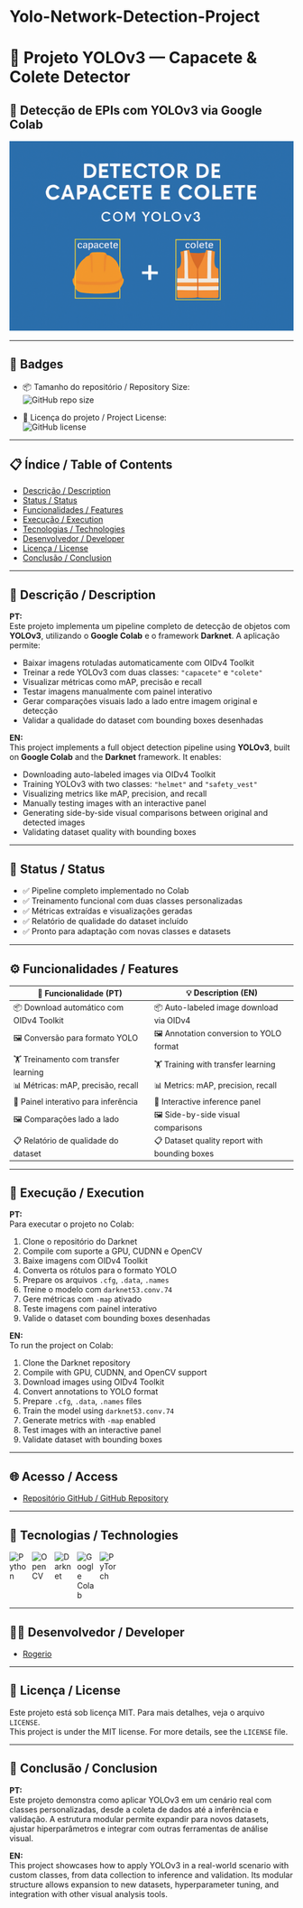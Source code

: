 # Yolo-Network-Detection-Project

# 🧠 Projeto YOLOv3 — Capacete & Colete Detector

## 🚀 Detecção de EPIs com YOLOv3 via Google Colab

![Capa do Projeto - Detector de Capacete e Colete com YOLOv3](Detector-de-Capacete-e-Colete-com-YOLOv3.png)


---

## 🏅 Badges

- 📦 Tamanho do repositório / Repository Size:  
  ![GitHub repo size](https://img.shields.io/repo-size/Rogerio5/YOLOv3-EPI-Detector)

- 📄 Licença do projeto / Project License:  
  ![GitHub license](https://img.shields.io/github/license/Rogerio5/YOLOv3-EPI-Detector)

---

## 📋 Índice / Table of Contents

- [Descrição / Description](#descrição--description)  
- [Status / Status](#status--status)  
- [Funcionalidades / Features](#funcionalidades--features)  
- [Execução / Execution](#execução--execution)  
- [Tecnologias / Technologies](#tecnologias--technologies)  
- [Desenvolvedor / Developer](#desenvolvedor--developer)  
- [Licença / License](#licença--license)  
- [Conclusão / Conclusion](#conclusão--conclusion)  

---

## 📖 Descrição / Description

**PT:**  
Este projeto implementa um pipeline completo de detecção de objetos com **YOLOv3**, utilizando o **Google Colab** e o framework **Darknet**. A aplicação permite:

- Baixar imagens rotuladas automaticamente com OIDv4 Toolkit  
- Treinar a rede YOLOv3 com duas classes: `"capacete"` e `"colete"`  
- Visualizar métricas como mAP, precisão e recall  
- Testar imagens manualmente com painel interativo  
- Gerar comparações visuais lado a lado entre imagem original e detecção  
- Validar a qualidade do dataset com bounding boxes desenhadas

**EN:**  
This project implements a full object detection pipeline using **YOLOv3**, built on **Google Colab** and the **Darknet** framework. It enables:

- Downloading auto-labeled images via OIDv4 Toolkit  
- Training YOLOv3 with two classes: `"helmet"` and `"safety_vest"`  
- Visualizing metrics like mAP, precision, and recall  
- Manually testing images with an interactive panel  
- Generating side-by-side visual comparisons between original and detected images  
- Validating dataset quality with bounding boxes

---

## 🚧 Status / Status

- ✅ Pipeline completo implementado no Colab  
- ✅ Treinamento funcional com duas classes personalizadas  
- ✅ Métricas extraídas e visualizações geradas  
- ✅ Relatório de qualidade do dataset incluído  
- ✅ Pronto para adaptação com novas classes e datasets

---

## ⚙️ Funcionalidades / Features

| 🧩 Funcionalidade (PT)                      | 💡 Description (EN)                          |
|--------------------------------------------|----------------------------------------------|
| 📦 Download automático com OIDv4 Toolkit    | 📦 Auto-labeled image download via OIDv4     |
| 🖼 Conversão para formato YOLO               | 🖼 Annotation conversion to YOLO format       |
| 🏋️ Treinamento com transfer learning        | 🏋️ Training with transfer learning            |
| 📊 Métricas: mAP, precisão, recall          | 📊 Metrics: mAP, precision, recall            |
| 🧪 Painel interativo para inferência        | 🧪 Interactive inference panel                |
| 🖼 Comparações lado a lado                  | 🖼 Side-by-side visual comparisons            |
| 📋 Relatório de qualidade do dataset        | 📋 Dataset quality report with bounding boxes |

---

## 🚀 Execução / Execution

**PT:**  
Para executar o projeto no Colab:

1. Clone o repositório do Darknet  
2. Compile com suporte a GPU, CUDNN e OpenCV  
3. Baixe imagens com OIDv4 Toolkit  
4. Converta os rótulos para o formato YOLO  
5. Prepare os arquivos `.cfg`, `.data`, `.names`  
6. Treine o modelo com `darknet53.conv.74`  
7. Gere métricas com `-map` ativado  
8. Teste imagens com painel interativo  
9. Valide o dataset com bounding boxes desenhadas

**EN:**  
To run the project on Colab:

1. Clone the Darknet repository  
2. Compile with GPU, CUDNN, and OpenCV support  
3. Download images using OIDv4 Toolkit  
4. Convert annotations to YOLO format  
5. Prepare `.cfg`, `.data`, `.names` files  
6. Train the model using `darknet53.conv.74`  
7. Generate metrics with `-map` enabled  
8. Test images with an interactive panel  
9. Validate dataset with bounding boxes

---

## 🌐 Acesso / Access

- [Repositório GitHub / GitHub Repository](https://github.com/Rogerio5/YOLOv3-EPI-Detector)

---

## 🧰 Tecnologias / Technologies

<p>
  <img align="left" alt="Python" title="Python" width="30px" style="padding-right: 10px;" src="https://cdn.jsdelivr.net/gh/devicons/devicon@latest/icons/python/python-original.svg"/>
  <img align="left" alt="OpenCV" title="OpenCV" width="30px" style="padding-right: 10px;" src="https://upload.wikimedia.org/wikipedia/commons/3/32/OpenCV_Logo_with_text_svg_version.svg"/>
  <img align="left" alt="Darknet" title="Darknet" width="30px" style="padding-right: 10px;" src="https://darknetcv.ai/darknet_logo_blue.png"/>
  <img align="left" alt="Google Colab" title="Google Colab" width="30px" style="padding-right: 10px;" src="https://upload.wikimedia.org/wikipedia/commons/d/d0/Google_Colaboratory_SVG_Logo.svg"/>
  <img align="left" alt="PyTorch" title="PyTorch" width="30px" style="padding-right: 10px;" src="https://cdn.jsdelivr.net/gh/devicons/devicon@latest/icons/pytorch/pytorch-original.svg"/>

</p>

<br clear="all"/>

---

## 👨‍💻 Desenvolvedor / Developer

- [Rogerio](https://github.com/Rogerio5)   

---

## 📜 Licença / License

Este projeto está sob licença MIT. Para mais detalhes, veja o arquivo `LICENSE`.  
This project is under the MIT license. For more details, see the `LICENSE` file.

---

## 🏁 Conclusão / Conclusion

**PT:**  
Este projeto demonstra como aplicar YOLOv3 em um cenário real com classes personalizadas, desde a coleta de dados até a inferência e validação. A estrutura modular permite expandir para novos datasets, ajustar hiperparâmetros e integrar com outras ferramentas de análise visual.

**EN:**  
This project showcases how to apply YOLOv3 in a real-world scenario with custom classes, from data collection to inference and validation. Its modular structure allows expansion to new datasets, hyperparameter tuning, and integration with other visual analysis tools.
